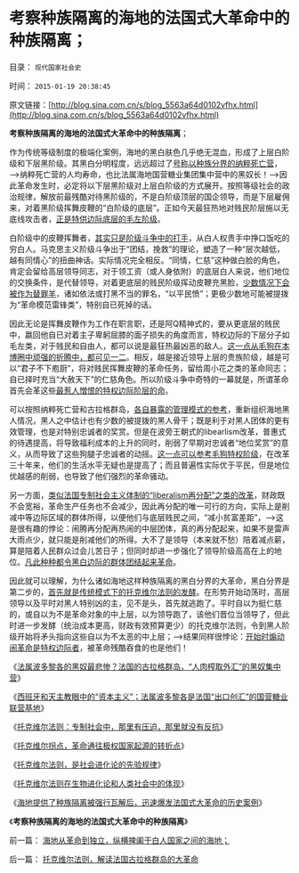 # 考察种族隔离的海地的法国式大革命中的种族隔离；

目录： `现代国家社会史` 

时间： `2015-01-19 20:38:45` 

原文链接：[http://blog.sina.com.cn/s/blog_5563a64d0102vfhx.html](http://blog.sina.com.cn/s/blog_5563a64d0102vfhx.html)

**考察种族隔离的海地的法国式大革命中的种族隔离**；

作为传统等级制度的极端化案例，海地的黑白肤色几乎绝无混血，形成了上层白阶级和下层黑阶级。其黑白分明程度，远远超过了[号称以种族分界的纳粹死亡营](../../../2011/9/4/欧洲各国配合纳粹收容犹太人；符合战前国际法.md)，——>纳粹死亡营的人均寿命，也比法属海地国营糖业集团集中营中的黑奴长！——>因此革命发生时，必定将以下层黑阶级对上层白阶级的方式展开。按照等级社会的政治规律，解放前最残酷对待黑阶级的，不是白阶级顶层的国企领导，而是下层雇佣来，对着黑阶级挥舞皮鞭的“白阶级的底层”。正如今天最狂热地对贱民阶层施以无底线攻击者，[正是特供边际底层的毛左阶级](../../../2013/5/31/阶级的边际过渡和特供边际界定的“统治阶级”.md)。

白阶级中的皮鞭挥舞者，[其实只是阶级斗争中的打手](../../../2013/2/16/狗腿子“有奶便是娘，缺奶便卖娘”的“忠心耿耿”.md)，从白人权贵手中挣口饭吃的穷白人。马克思主义阶级斗争出于“团结，挽救”的理论，塑造了一种“层次越低，越有同情心”的扭曲神话。实际情况完全相反。“同情，仁慈”这种做白脸的角色，肯定会留给高层领导同志，对于领工资（或人身依附）的底层白人来说，他们地位的交换条件，是代替领导，对着更底层的贱民阶级挥动皮鞭充黑脸，[少数情况下会被作为替罪羊](../../../2012/4/8/“道德治国”预定的和最终的替罪羊.md)，诸如依法或打黑不当的罪名，“以平民愤”；更极少数地可能被提拨为“革命模范雷锋类”，特别自已死掉的话。

因此无论是挥舞皮鞭作为工作在职言职，还是阿Q精神式的，要从更底层的贱民中，嬴回他自已对着主子卑躬屈膝的面子损失的角度而言，特权边际的下层分子如毛左类，对于贱民和自由人，都可以说是最狂热最凶恶的敌人。[这一点从毛狗在本博圈中顽强的折腾中，都可见一二](../../../2013/5/13/毛左再创革命新底线，连管理员也分不清裁赃诬告.md)。相反，越是接近领导上层的贵族阶级，越是可以“君子不下庖厨”，将对贱民挥舞皮鞭的革命任务，留给周小花之类的革命同志；自已择时充当“大赦天下”的仁慈角色。所以阶级斗争中奇特的一幕就是，所谓革命首先会革这些[最惹人憎恨的特权边际阶层的命](../../../2014/5/27/乌有之乡“文革老工人”的自供状.md)。

可以按照纳粹死亡营和古拉格群岛，[各自暴露的管理模式的参考](../../../2011/9/4/纳粹集中营制度，是工业化的奴隶制.md)，重新组织海地黑人情况，黑人之中估计也有少数的被提拨的黑人骨干；既是利于对黑人团体的更有效管理，也是对特别忠诚者的奖赏。但是在波旁王朝式的libearlism改革，普惠式的待遇提高，将导致福利成本的上升的同时，削弱了早期对忠诚者“地位奖赏”的意义，从而导致了这些狗腿子忠诚者的动摇。[这一点可以参考毛狗特权阶级](../../../2014/6/11/毛左特权工人“视金钱如粪土”，欲壑难填，对纳税人恩将仇报.md)，在改革三十年来，他们的生活水平无疑也是提高了；而且普遍性实际优于平民，但是地位优越感的削弱，也导致了他们强烈的革命骚动。

另一方面，[类似法国专制社会主义体制的“liberalism再分配”之类的改革](../../../2014/12/25/南北美洲独立运动的截然不同，及托克维尔法则.md)，财政既不会宽裕，革命生产任务也不会减少，因此再分配的唯一可行的方向，实际上是削减中等边际区域的群体所得，以便他们与底层贱民之间，“减小贫富差距”，——>这是很有趣的悖论：闹腾再分配再热闹的中层团体，真的再分配起来，如果不是雷声大雨点少，就只能是削减他们的所得。大不了是领导（本来就不愁）陪着减点薪，算是陪着人民群众过会儿苦日子；但同时却进一步强化了领导阶级高高在上的地位。[凡此种种都令黑白边际的群体团结起来革命](../../../2015/1/14/托克维尔法则，解读法国古拉格群岛的大革命.md)。

因此就可以理解，为什么诸如海地这样种族隔离的黑白分界的大革命，黑白分界是第二步的，[首先就是传统模式下的托克维尔法则的发酵](../../../2014/4/28/托克维尔法则，《旧制度和大革命》中的《君主论》.md)。在形势开始动荡时，高层领导以及平时对黑人特别凶的主，见不是头，首先就逃跑了。平时自以为挺仁慈的，或自以为不是革命对象的中上层，以为领导跑了，该他们晋位当领导了，但此时进一步发酵（统治成本更高，财政有效预算更少）的托克维尔法则，令到黑人阶级开始将矛头指向这些自以为不太恶的中上层；——>结果同样很悖论：[开始时煽动闹革命是特权边际者](../../../2013/6/15/统治者必定镇压革命，但从来没有镇压过自然转型“反谷物法”.md)，被革命残酷吞食的也是他们！

《[法属波多黎各的黑奴最悲惨？法国的古拉格群岛，“人肉榨取外汇”的黑奴集中营](../../../2015/1/12/为什么法属波多黎各的黑奴最悲惨？法国的古拉格群岛!.md)》

《[西班牙和天主教眼中的“资本主义”；法属波多黎各是法国“出口创汇”的国营糖业联营基地](../../../2015/1/13/法国古拉格群岛！西班牙和天主教眼中的“资本主义”.md)》

《[托克维尔法则：专制社会中，那里有压迫，那里就没有反抗](../../../2015/1/14/托克维尔法则，解读法国古拉格群岛的大革命.md)》

《[托克维尔拐点，革命通往极权国家起源的转折点](../../../2015/1/15/托克维尔拐点，革命通往极权国家起源的转折点.md)》

《[托克维尔法则，是社会进化论的先验规律](../../../2015/1/16/托克维尔法则，是社会进化论的先验规律.md)》

《[托克维尔法则在生物进化论和人类社会中的体现](../../../2015/1/17/托克维尔法则在生物进化论和人类社会中的先验；.md)》

《[海地提供了种族隔离被强行瓦解后，迅速爆发法国式大革命的历史案例](../../../2015/1/18/中国民族特点，不会苏联式解体，但不排斥法国式大革命.md)》

《**考察种族隔离的海地的法国式大革命中的种族隔离**》

前一篇： [海地从革命到独立，纵横捭阖于白人国家之间的海地；](../../../2015/1/21/海地从革命到独立，纵横捭阖于白人国家之间的海地；.md)

后一篇： [托克维尔法则，解读法国古拉格群岛的大革命](../../../2015/1/14/托克维尔法则，解读法国古拉格群岛的大革命.md)

